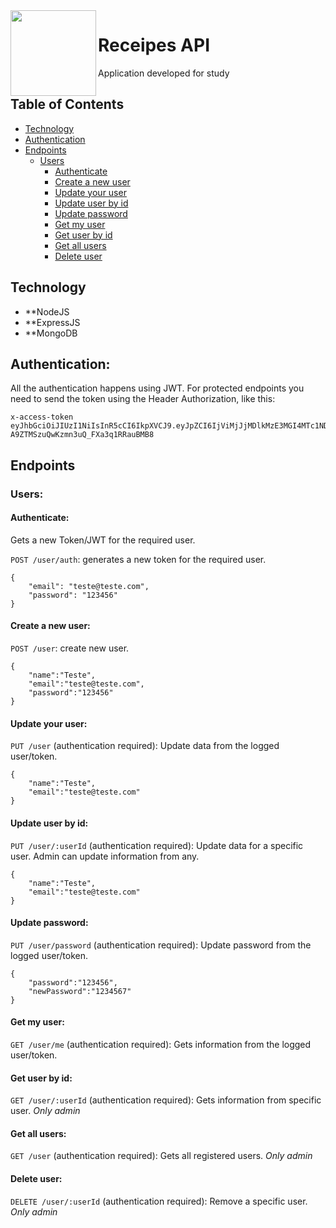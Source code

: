 <img src="https://uc1a0f0ba809bb439379aeb4428b.dl.dropboxusercontent.com/p/thumb/AAES10B_6zzIR5R5zlxV6Eoav_qNiGACxRYVVhl7UEz6UDLNan0N92X0INwm9AV9oDtM7Cwklf44r8vgi3_qs29L0gvNB8IBWQAfx1HCYSwxtk7jwf3EbM4Dbl4E-124QmS11806PZAt7FXgfhit5DdXwQyRqkqaTBQeK1Bdn4PeNq7_V4FIEdoKr1MQFYfUX1AODYowqiqaqZBNwRf53Nsz2-s8bulExjmsevKt-gZdGg/p.png?preserve_transparency=1&size=2048x1536&size_mode=3" width="137px" height="137px" align="left"/>

# Receipes API
Application developed for study

## Table of Contents

- [Technology](#technology)
- [Authentication](#authentication)
- [Endpoints](#endpoints)
	- [Users](#users)
		- [Authenticate](#authenticate)
		- [Create a new user](#create-a-new-user)
		- [Update your user](#update-your-user)
		- [Update user by id](#update-user-by-id)
		- [Update password](#update-password)
		- [Get my user](#get-my-user)
		- [Get user by id](#get-user-by-id)
		- [Get all users](#get-all-users)
		- [Delete user](#delete-user)



## Technology

- **NodeJS
- **ExpressJS
- **MongoDB

## Authentication:

All the authentication happens using JWT. For protected endpoints you need to send the token using the Header Authorization, like this:

```
x-access-token eyJhbGciOiJIUzI1NiIsInR5cCI6IkpXVCJ9.eyJpZCI6IjViMjJjMDlkMzE3MGI4MTc1NDZjMjQzYyIsImVtYWlsIjoiZ3VzdGF2b0BnbWFpbC5jb20iLCJuYW1lIjoiR3VzdGF2byAyIiwicm9sZSI6InVzZXIiLCJpYXQiOjE1MjkzMjA3NTN9.sQ2Js_PVh_-A9ZTMSzuQwKzmn3uQ_FXa3q1RRauBMB8

```  

## Endpoints
### Users:

#### Authenticate:

Gets a new Token/JWT for the required user.

`POST /user/auth`: generates a new token for the required user.

```
{
	"email": "teste@teste.com",
	"password": "123456"
}
```

#### Create a new user:

`POST /user`: create new user.

```
{
	"name":"Teste",
	"email":"teste@teste.com",
	"password":"123456"
}
```

#### Update your user:

`PUT /user` (authentication required): Update data from the logged user/token.

```
{
	"name":"Teste",
	"email":"teste@teste.com"
}
```

#### Update user by id:

`PUT /user/:userId` (authentication required): Update data for a specific user. Admin can update information from any.

```
{
	"name":"Teste",
	"email":"teste@teste.com"
}
```

#### Update password:

`PUT /user/password` (authentication required): Update password from the logged user/token.

```
{
	"password":"123456",
	"newPassword":"1234567"
}
```

#### Get my user:

`GET /user/me` (authentication required): Gets information from the logged user/token.

#### Get user by id:

`GET /user/:userId` (authentication required): Gets information from specific user. *Only admin*

#### Get all users:

`GET /user` (authentication required): Gets all registered users. *Only admin*

#### Delete user:

`DELETE /user/:userId` (authentication required): Remove a specific user. *Only admin*



